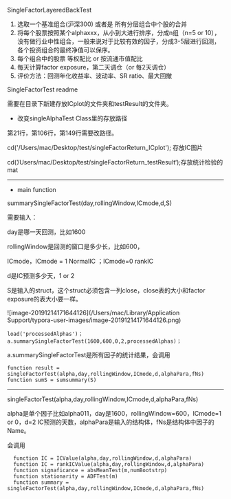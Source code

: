 SingleFactorLayeredBackTest

1. 选取一个基准组合(沪深300) 或者是 所有分层组合中个股的合并
2. 将每个股票按照某个alphaxxx，从小到大进行排序，分成n组（n=5 or 10），没有做行业中性组合，一般来说对于比较有效的因子，分成3-5层进行回测，各个投资组合的最终净值可以保序。
3. 每个组合中的股票 等权配比 or 按流通市值配比
4. 每天计算factor exposure，第二天调仓（or 每2天调仓）
5. 评价方法：回测年化收益率、波动率、SR ratio、最大回撤


SingleFactorTest readme

需要在目录下新建存放ICplot的文件夹和testResult的文件夹。

- 改变singleAlphaTest Class里的存放路径

第21行，第106行，第149行需要改路径。

cd('/Users/mac/Desktop/test/singleFactorReturn_ICplot'); 存放IC图片

cd(’/Users/mac/Desktop/test/singleFactorReturn_testResult‘);存放统计检验的mat

------

-  main function

summarySingleFactorTest(day,rollingWindow,ICmode,d,S)

需要输入：

day是哪一天回测，比如1600

rollingWindow是回测的窗口是多少长，比如600，

ICmode，ICmode  = 1 NormalIC ；ICmode=0 rankIC

d是IC预测多少天，1 or 2

S是输入的struct，这个struct必须包含一列close，close表的大小和factor exposure的表大小要一样。

![image-20191214171644126](/Users/mac/Library/Application Support/typora-user-images/image-20191214171644126.png)

```
load('processedAlphas')；
a.summarySingleFactorTest(1600,600,0,2,processedAlphas)；
```

a.summarySingleFactorTest是所有因子的统计结果，会调用

```
function result = singleFactorTest(alpha,day,rollingWindow,ICmode,d,alphaPara,fNs)
function sumS = sumsummary(S)
```

------

singleFactorTest(alpha,day,rollingWindow,ICmode,d,alphaPara,fNs)

alpha是单个因子比如alpha011，day是1600，rollingWindow=600，ICmode=1 or 0，d=2 IC预测的天数，alphaPara是输入的结构体，fNs是结构体中因子的Name。

会调用

```
  function IC = ICValue(alpha,day,rollingWindow,d,alphaPara)
  function IC = rankICValue(alpha,day,rollingWindow,d,alphaPara)
  function signaficance = absMeanTest(m,numBootstrp)
  function stationarity = ADFTest(m)
  function summary = singleFactorTest(alpha,day,rollingWindow,ICmode,d,alphaPara,fNs)
```

